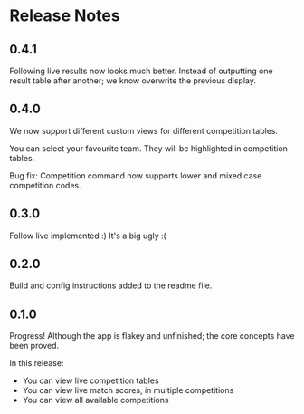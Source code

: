 # Release Notes

## 0.4.1

Following live results now looks much better.  Instead of outputting one result table after another;
we know overwrite the previous display.

## 0.4.0

We now support different custom views for different competition tables.

You can select your favourite team.  They will be highlighted in competition tables.

Bug fix: Competition command now supports lower and mixed case competition codes.

## 0.3.0

Follow live implemented :)
It's a big ugly :(

## 0.2.0

Build and config instructions added to the readme file.

## 0.1.0

Progress!  Although the app is flakey and unfinished; the core concepts have been proved.

In this release:

- You can view live competition tables
- You can view live match scores, in multiple competitions
- You can view all available competitions

